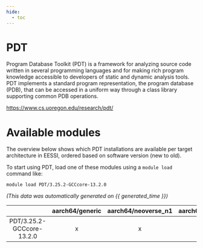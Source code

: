 ```yaml
---
hide:
  - toc
---
```


PDT
===


Program Database Toolkit (PDT) is a framework for analyzing source code written in several programming languages and for making rich program knowledge accessible to developers of static and dynamic analysis tools. PDT implements a standard program representation, the program database (PDB), that can be accessed in a uniform way through a class library supporting common PDB operations.

https://www.cs.uoregon.edu/research/pdt/
# Available modules


The overview below shows which PDT installations are available per target architecture in EESSI, ordered based on software version (new to old).

To start using PDT, load one of these modules using a `module load` command like:

```shell
module load PDT/3.25.2-GCCcore-13.2.0
```

*(This data was automatically generated on {{ generated_time }})*  

| |aarch64/generic|aarch64/neoverse_n1|aarch64/neoverse_v1|x86_64/generic|x86_64/amd/zen2|x86_64/amd/zen3|x86_64/amd/zen4|x86_64/intel/haswell|x86_64/intel/skylake_avx512|
| :---: | :---: | :---: | :---: | :---: | :---: | :---: | :---: | :---: | :---: |
|PDT/3.25.2-GCCcore-13.2.0|x|x|x|x|x|x|x|x|x|
